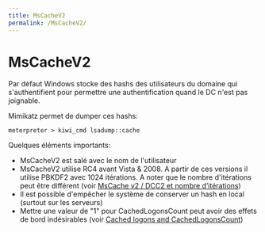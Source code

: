 ```yaml
---
title: MsCacheV2
permalink: /MsCacheV2/
---
```


# MsCacheV2

Par défaut Windows stocke des hashs des utilisateurs du domaine qui s'authentifient pour permettre une authentification quand le DC n'est pas joignable.

Mimikatz permet de dumper ces hashs:
```
meterpreter > kiwi_cmd lsadump::cache
```

Quelques éléments importants:
- MsCacheV2 est salé avec le nom de l'utilisateur
- MsCacheV2 utilise RC4 avant Vista & 2008. A partir de ces versions il utilise PBKDF2 avec 1024 itérations. A noter que le nombre d'itérations peut être différent (voir [MsCache v2 / DCC2 et nombre d’itérations](http://blog.gentilkiwi.com/securite/mscache-v2-dcc2-iteration))
- Il est possible d'empêcher le système de conserver un hash en local (surtout sur les serveurs)
- Mettre une valeur de "1" pour CachedLogonsCount peut avoir des effets de bord indésirables (voir [Cached logons and CachedLogonsCount](https://blogs.technet.microsoft.com/instan/2011/12/06/cached-logons-and-cachedlogonscount/))
